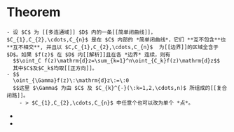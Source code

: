 # Theorem
	- 设 $C$ 为 [[多连通域]] $D$ 内的一条[[简单闭曲线]]，$C_{1},C_{2},\cdots,C_{n}$ 是在 $C$ 内部的 *简单闭曲线*，它们 **互不包含**也**互不相交**, 并且以 $C,C_{1},C_{2},\cdots,C_{n}$  为[[边界]]的区域全含于 $D$。如果 $f(z)$ 在 $D$ 内[[解析]]且在各 *边界* 连续，则有
	  $$\oint_C f(z)\mathrm{d}z=\sum_{k=1}^n\oint_{C_k}f(z)\mathrm{d}z$$
	  其中$C$及$C_k$均取[[正方向]]。
	- $$
	  \oint_{\Gamma}f(z)\:\mathrm{d}z\:=\:0
	  $$这里 $\Gamma$ 为由 $C$ 及 $C_{k}^{-}(\:k=1,2,\cdots,n)$ 所组成的[[复合闭路]]。
		- > $C_{1},C_{2},\cdots,C_{n}$ 中任意个也可以改为单个 *点*。
-
-